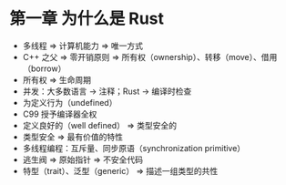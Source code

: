 # 第一章 为什么是 Rust

- 多线程 => 计算机能力 => 唯一方式
- C++ 之父 => 零开销原则 => 所有权（ownership）、转移（move）、借用（borrow）
- 所有权 => 生命周期
- 并发：大多数语言 → 注释；Rust → 编译时检查
- 为定义行为（undefined）
- C99 授予编译器全权
- 定义良好的（well defined） => 类型安全的
- 类型安全 => 最有价值的特性
- 多线程编程：互斥量、同步原语（synchronization primitive）
- 逃生阀 => 原始指针 => 不安全代码
- 特型（trait）、泛型（generic） => 描述一组类型的共性
